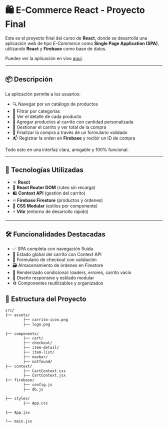 # 🛍️ E-Commerce React - Proyecto Final

Este es el proyecto final del curso de **React**, donde se desarrolla una aplicación web de tipo *E-Commerce* como **Single Page Application (SPA)**, utilizando **React** y **Firebase** como base de datos.

Puedes ver la aplicación en vivo [aquí](https://proyecto-final-nusbaum-qyef.vercel.app/).

---

## 📦 Descripción

La aplicación permite a los usuarios:

- 🔍 Navegar por un catálogo de productos  
- 🧩 Filtrar por categorías  
- 🔎 Ver el detalle de cada producto  
- 🛒 Agregar productos al carrito con cantidad personalizada  
- 🧾 Gestionar el carrito y ver total de la compra  
- 📝 Finalizar la compra a través de un formulario validado  
- 📬 Registrar la orden en **Firebase** y recibir un ID de compra  

Todo esto en una interfaz clara, amigable y 100% funcional.

---

## 🚀 Tecnologías Utilizadas

- ⚛️ **React**  
- 🔁 **React Router DOM** (ruteo sin recarga)  
- 🛍️ **Context API** (gestión del carrito)  
- 🔥 **Firebase Firestore** (productos y órdenes)  
- 🎨 **CSS Modular** (estilos por componente)  
- ⚡ **Vite** (entorno de desarrollo rápido)

---

## 🛠️ Funcionalidades Destacadas

- ✅ SPA completa con navegación fluida  
- 🧠 Estado global del carrito con Context API  
- 🛂 Formulario de checkout con validación  
- 🗃️ Almacenamiento de órdenes en Firestore  
- 🔄 Renderizado condicional: loaders, errores, carrito vacío  
- 📱 Diseño responsive y estilado modular  
- ♻️ Componentes reutilizables y organizados  

## 📂 Estructura del Proyecto

```bash
src/
├── assets/
		├── carrito-icon.png
		├── logo.png
		
├── components/
		├── cart/
		├── checkout/
		├── item-detail/
		├── item-list/
		├── navbar/
		├── notfound/
├── context/
		├── CartContext.css
		├── CartContext.jsx
├── firebase/
		├── config.js
		├── db.js

├── styles/
		├── App.css
		
├── App.jsx

└── main.jsx
